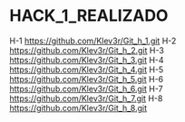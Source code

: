 # HACK_1_REALIZADO

H-1 https://github.com/Klev3r/Git_h_1.git
H-2 https://github.com/Klev3r/Git_h_2.git
H-3 https://github.com/Klev3r/Git_h_3.git
H-4 https://github.com/Klev3r/Git_h_4.git
H-5 https://github.com/Klev3r/Git_h_5.git
H-6 https://github.com/Klev3r/Git_h_6.git
H-7 https://github.com/Klev3r/Git_h_7.git
H-8 https://github.com/Klev3r/Git_h_8.git
